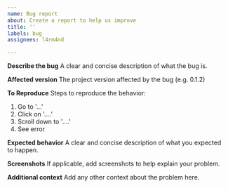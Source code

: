 ```yaml
---
name: Bug report
about: Create a report to help us improve
title: ''
labels: bug
assignees: l4rm4nd

---
```


**Describe the bug**
A clear and concise description of what the bug is.

**Affected version**
The project version affected by the bug (e.g. 0.1.2)

**To Reproduce**
Steps to reproduce the behavior:
1. Go to '...'
2. Click on '....'
3. Scroll down to '....'
4. See error

**Expected behavior**
A clear and concise description of what you expected to happen.

**Screenshots**
If applicable, add screenshots to help explain your problem.

**Additional context**
Add any other context about the problem here.
